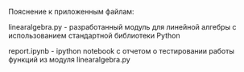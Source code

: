 Пояснение к приложенным файлам:

linearalgebra.py - разработанный модуль для линейной алгебры с использованием стандартной библиотеки Python

report.ipynb - ipython notebook с отчетом о тестировании работы функций из модуля linearalgebra.py
